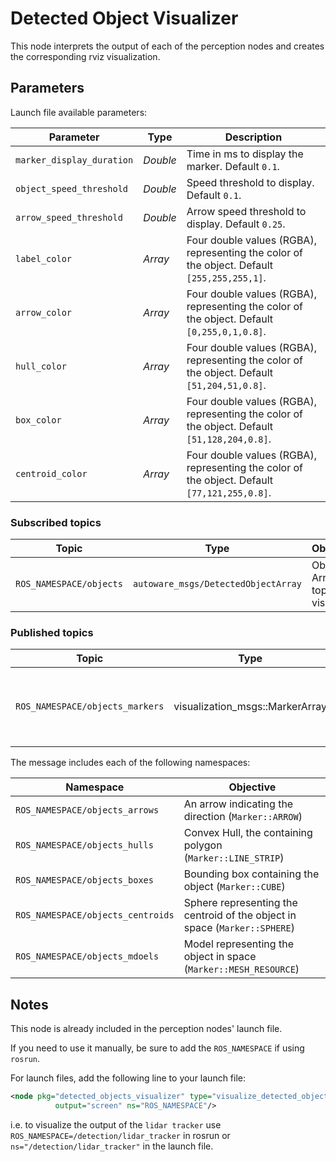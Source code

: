 # Detected Object Visualizer

This node interprets the output of each of the perception nodes and creates the corresponding rviz visualization.

## Parameters

Launch file available parameters:

|Parameter| Type| Description|
----------|-----|--------
|`marker_display_duration`|*Double*|Time in ms to display the marker. Default `0.1`.|
|`object_speed_threshold`|*Double* |Speed threshold to display. Default `0.1`.|
|`arrow_speed_threshold`|*Double*|Arrow speed threshold to display. Default `0.25`.|
|`label_color`|*Array*|Four double values (RGBA), representing the color of the object. Default `[255,255,255,1]`.|
|`arrow_color`|*Array*|Four double values (RGBA), representing the color of the object. Default `[0,255,0,1,0.8]`.|
|`hull_color`|*Array*|Four double values (RGBA), representing the color of the object. Default `[51,204,51,0.8]`.|
|`box_color`|*Array*|Four double values (RGBA), representing the color of the object. Default `[51,128,204,0.8]`.|
|`centroid_color`|*Array*|Four double values (RGBA), representing the color of the object. Default `[77,121,255,0.8]`.|


### Subscribed topics

|Topic|Type|Objective|
------|----|---------
|`ROS_NAMESPACE/objects`|`autoware_msgs/DetectedObjectArray`|Objects Array topic to visualize|

### Published topics

|Topic|Type|Objective|
------|----|---------|
|`ROS_NAMESPACE/objects_markers`|visualization_msgs::MarkerArray|A Label indicating the class and info of the object|

The message includes each of the following namespaces:

|Namespace|Objective|
|------|---------|
|`ROS_NAMESPACE/objects_arrows`|An arrow indicating the direction (`Marker::ARROW`)|
|`ROS_NAMESPACE/objects_hulls`|Convex Hull, the containing polygon (`Marker::LINE_STRIP`)|
|`ROS_NAMESPACE/objects_boxes`|Bounding box containing the object (`Marker::CUBE`)|
|`ROS_NAMESPACE/objects_centroids`|Sphere representing the centroid of the object in space (`Marker::SPHERE`)|
|`ROS_NAMESPACE/objects_mdoels`|Model representing the object in space (`Marker::MESH_RESOURCE`)|

## Notes
This node is already included in the perception nodes' launch file.

If you need to use it manually, be sure to add the `ROS_NAMESPACE` if using `rosrun`.

For launch files, add the following line to your launch file:
```xml
<node pkg="detected_objects_visualizer" type="visualize_detected_objects" name="AN_INSTANCENAME_01"
          output="screen" ns="ROS_NAMESPACE"/>
```

i.e. to visualize the output of the `lidar tracker` use `ROS_NAMESPACE=/detection/lidar_tracker` in rosrun or
`ns="/detection/lidar_tracker"` in the launch file.
